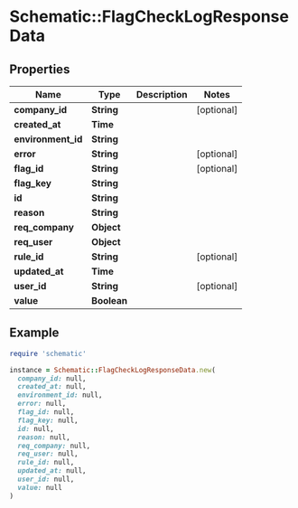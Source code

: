 # Schematic::FlagCheckLogResponseData

## Properties

| Name | Type | Description | Notes |
| ---- | ---- | ----------- | ----- |
| **company_id** | **String** |  | [optional] |
| **created_at** | **Time** |  |  |
| **environment_id** | **String** |  |  |
| **error** | **String** |  | [optional] |
| **flag_id** | **String** |  | [optional] |
| **flag_key** | **String** |  |  |
| **id** | **String** |  |  |
| **reason** | **String** |  |  |
| **req_company** | **Object** |  |  |
| **req_user** | **Object** |  |  |
| **rule_id** | **String** |  | [optional] |
| **updated_at** | **Time** |  |  |
| **user_id** | **String** |  | [optional] |
| **value** | **Boolean** |  |  |

## Example

```ruby
require 'schematic'

instance = Schematic::FlagCheckLogResponseData.new(
  company_id: null,
  created_at: null,
  environment_id: null,
  error: null,
  flag_id: null,
  flag_key: null,
  id: null,
  reason: null,
  req_company: null,
  req_user: null,
  rule_id: null,
  updated_at: null,
  user_id: null,
  value: null
)
```

